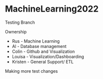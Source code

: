# MachineLearning2022

Testing Branch

Ownership
* Rus - Machine Learning
* Al - Database management
* Colin - Github and Visualization
* Louisa - Visualization/Dashboarding
* Kristen - General Support/ ETL


Making more test changes

